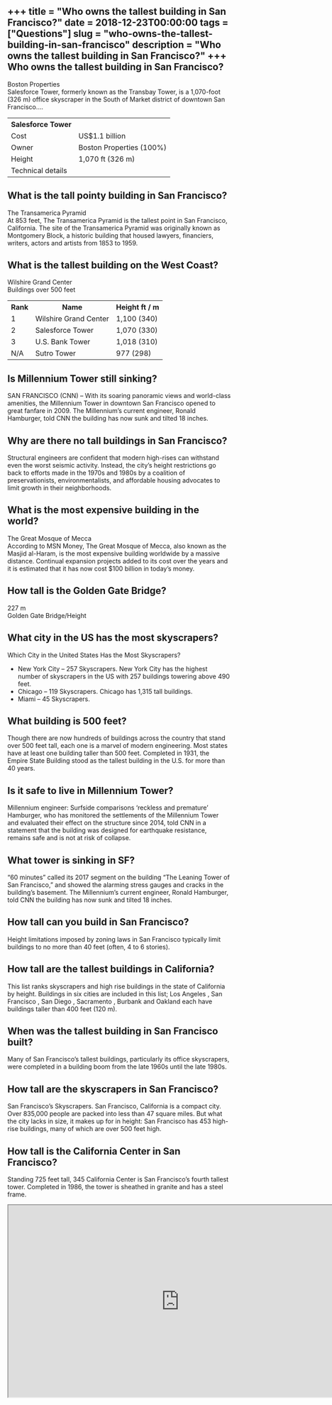 +++
title = "Who owns the tallest building in San Francisco?"
date = 2018-12-23T00:00:00
tags = ["Questions"]
slug = "who-owns-the-tallest-building-in-san-francisco"
description = "Who owns the tallest building in San Francisco?"
+++
Who owns the tallest building in San Francisco?
-----------------------------------------------

Boston Properties  
Salesforce Tower, formerly known as the Transbay Tower, is a 1,070-foot (326 m) office skyscraper in the South of Market district of downtown San Francisco….

<table><tr><th>Salesforce Tower</th></tr><tr><td>Cost</td><td>US$1.1 billion</td></tr><tr><td>Owner</td><td>Boston Properties (100%)</td></tr><tr><td>Height</td><td>1,070 ft (326 m)</td></tr><tr><td>Technical details</td></tr></table>

What is the tall pointy building in San Francisco?
--------------------------------------------------

The Transamerica Pyramid  
At 853 feet, The Transamerica Pyramid is the tallest point in San Francisco, California. The site of the Transamerica Pyramid was originally known as Montgomery Block, a historic building that housed lawyers, financiers, writers, actors and artists from 1853 to 1959.

What is the tallest building on the West Coast?
-----------------------------------------------

Wilshire Grand Center  
Buildings over 500 feet

<table><tr><th>Rank</th><th>Name</th><th>Height ft / m</th></tr><tr><td>1</td><td>Wilshire Grand Center</td><td>1,100 (340)</td></tr><tr><td>2</td><td>Salesforce Tower</td><td>1,070 (330)</td></tr><tr><td>3</td><td>U.S. Bank Tower</td><td>1,018 (310)</td></tr><tr><td>N/A</td><td>Sutro Tower</td><td>977 (298)</td></tr></table>

Is Millennium Tower still sinking?
----------------------------------

SAN FRANCISCO (CNN) – With its soaring panoramic views and world-class amenities, the Millennium Tower in downtown San Francisco opened to great fanfare in 2009. The Millennium’s current engineer, Ronald Hamburger, told CNN the building has now sunk and tilted 18 inches.

Why are there no tall buildings in San Francisco?
-------------------------------------------------

Structural engineers are confident that modern high-rises can withstand even the worst seismic activity. Instead, the city’s height restrictions go back to efforts made in the 1970s and 1980s by a coalition of preservationists, environmentalists, and affordable housing advocates to limit growth in their neighborhoods.

What is the most expensive building in the world?
-------------------------------------------------

The Great Mosque of Mecca  
According to MSN Money, The Great Mosque of Mecca, also known as the Masjid al-Haram, is the most expensive building worldwide by a massive distance. Continual expansion projects added to its cost over the years and it is estimated that it has now cost $100 billion in today’s money.

How tall is the Golden Gate Bridge?
-----------------------------------

227 m  
Golden Gate Bridge/Height

What city in the US has the most skyscrapers?
---------------------------------------------

Which City in the United States Has the Most Skyscrapers?

- New York City – 257 Skyscrapers. New York City has the highest number of skyscrapers in the US with 257 buildings towering above 490 feet.
- Chicago – 119 Skyscrapers. Chicago has 1,315 tall buildings.
- Miami – 45 Skyscrapers.

What building is 500 feet?
--------------------------

Though there are now hundreds of buildings across the country that stand over 500 feet tall, each one is a marvel of modern engineering. Most states have at least one building taller than 500 feet. Completed in 1931, the Empire State Building stood as the tallest building in the U.S. for more than 40 years.

Is it safe to live in Millennium Tower?
---------------------------------------

Millennium engineer: Surfside comparisons ‘reckless and premature’ Hamburger, who has monitored the settlements of the Millennium Tower and evaluated their effect on the structure since 2014, told CNN in a statement that the building was designed for earthquake resistance, remains safe and is not at risk of collapse.

What tower is sinking in SF?
----------------------------

“60 minutes” called its 2017 segment on the building “The Leaning Tower of San Francisco,” and showed the alarming stress gauges and cracks in the building’s basement. The Millennium’s current engineer, Ronald Hamburger, told CNN the building has now sunk and tilted 18 inches.

How tall can you build in San Francisco?
----------------------------------------

Height limitations imposed by zoning laws in San Francisco typically limit buildings to no more than 40 feet (often, 4 to 6 stories).

How tall are the tallest buildings in California?
-------------------------------------------------

This list ranks skyscrapers and high rise buildings in the state of California by height. Buildings in six cities are included in this list; Los Angeles , San Francisco , San Diego , Sacramento , Burbank and Oakland each have buildings taller than 400 feet (120 m).

When was the tallest building in San Francisco built?
-----------------------------------------------------

Many of San Francisco’s tallest buildings, particularly its office skyscrapers, were completed in a building boom from the late 1960s until the late 1980s.

How tall are the skyscrapers in San Francisco?
----------------------------------------------

San Francisco’s Skyscrapers. San Francisco, California is a compact city. Over 835,000 people are packed into less than 47 square miles. But what the city lacks in size, it makes up for in height: San Francisco has 453 high-rise buildings, many of which are over 500 feet high.

How tall is the California Center in San Francisco?
---------------------------------------------------

Standing 725 feet tall, 345 California Center is San Francisco’s fourth tallest tower. Completed in 1986, the tower is sheathed in granite and has a steel frame.

<iframe allow="accelerometer; autoplay; clipboard-write; encrypted-media; gyroscope; picture-in-picture" allowfullscreen="" class="__youtube_prefs__  epyt-is-override  no-lazyload" data-no-lazy="1" data-origheight="433" data-origwidth="770" data-skipgform_ajax_framebjll="" height="433" id="_ytid_85854" loading="lazy" src="https://www.youtube.com/embed/r4ZTHUmcW-A?enablejsapi=1&autoplay=0&cc_load_policy=0&cc_lang_pref=&iv_load_policy=1&loop=0&modestbranding=0&rel=1&fs=1&playsinline=0&autohide=2&theme=dark&color=red&controls=1&" title="YouTube player" width="770"></iframe>